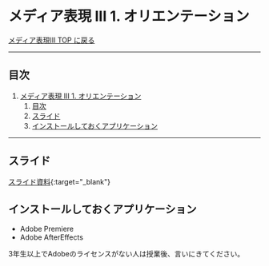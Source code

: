 # メディア表現 III 1. オリエンテーション

[メディア表現III TOP に戻る](./index.md)

---

## 目次

1. [メディア表現 III 1. オリエンテーション](#メディア表現-iii-1-オリエンテーション)
   1. [目次](#目次)
   2. [スライド](#スライド)
   3. [インストールしておくアプリケーション](#インストールしておくアプリケーション)

---

## スライド

[スライド資料](./mr3_01slide.pdf){:target="_blank"}

## インストールしておくアプリケーション

- Adobe Premiere
- Adobe AfterEffects

3年生以上でAdobeのライセンスがない人は授業後、言いにきてください。

